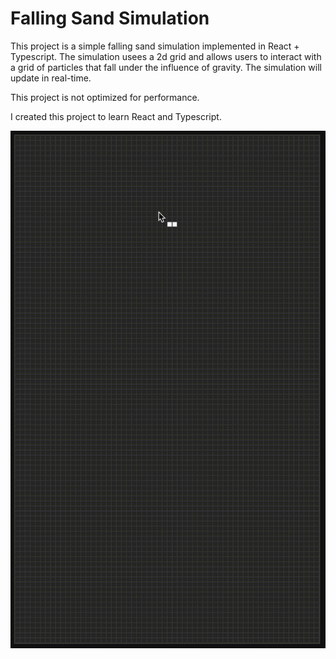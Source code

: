 # Falling Sand Simulation
This project is a simple falling sand simulation implemented in React + Typescript. The simulation usees a 2d grid and allows users to interact with a grid of particles that fall under the influence of gravity. The simulation will update in real-time.

This project is not optimized for performance.

I created this project to learn React and Typescript.

![](Example.gif)